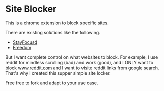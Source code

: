# Site Blocker

This is a chrome extension to block specific sites.

There are existing solutions like the following.
- [StayFocusd](https://chromewebstore.google.com/detail/stayfocusd-%E2%80%93-website-bloc/laankejkbhbdhmipfmgcngdelahlfoji)
- [Freedom](https://chromewebstore.google.com/detail/freedom-website-blocker-f/abdkjmofmjelgafcdffaimhgdgpagmop)

But I want complete control on what websites to block.
For example, I use reddit for mindless scrolling (bad) and work (good),
and I ONLY want to block www.reddit.com and I want to visite reddit links from google search.
That's why I created this supper simple site locker.

Free free to fork and adapt to your use case.
